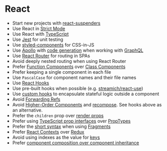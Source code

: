 # React

 * Start new projects with [react-suspenders]
 * Use React in [Strict Mode]
 * Use React with [TypeScript](../typescript/README.md)
 * Use [Jest](../testing-jest/README.md) for unit testing
 * Use [styled-components] for CSS-in-JS
 * Use [Apollo] with [code generation] when working with [GraphQL]
 * Use [React Router] for routing in SPAs
 * Avoid deeply nested routing when using React Router
 * Prefer [Function Components] over [Class Components]
 * Prefer keeping a single component in each file
 * Use `PascalCase` for component names and their file names
 * Use [React Hooks]
 * Use pre-built hooks when possible (e.g. [streamich/react-use])
 * Use [custom hooks] to encapsulate stateful logic outside a component
 * Avoid [Forwarding Refs]
 * Avoid [Higher-Order Components] and [recompose]. See hooks above as an alternative.
 * Prefer the `children` prop over [render props]
 * Prefer using [TypeScript prop interfaces] over [PropTypes]
 * Prefer the [short syntax] when using [Fragments]
 * Prefer [React Contexts] over [Redux]
 * Avoid using indexes as the value for [keys]
 * Prefer [component composition over component inheritance]

[react-suspenders]: https://github.com/thoughtbot/react-suspenders
[strict mode]: https://reactjs.org/docs/strict-mode.html
[styled-components]: https://styled-components.com/
[react hooks]: https://reactjs.org/docs/hooks-overview.html
[custom hooks]: https://reactjs.org/docs/hooks-overview.html#building-your-own-hooks
[streamich/react-use]: https://github.com/streamich/react-use
[apollo]: https://www.apollographql.com/docs/react/
[code generation]: https://www.apollographql.com/docs/angular/features/developer-tooling/#apollo-codegen
[graphql]: https://graphql.org/
[function components]: https://reactjs.org/docs/components-and-props.tml
[class components]: https://reactjs.org/docs/react-component.html
[forwarding refs]: https://reactjs.org/docs/forwarding-refs.html
[higher-order components]: https://reactjs.org/docs/higher-order-components.html
[recompose]: https://github.com/acdlite/recompose
[render props]: https://reactjs.org/docs/render-props.html
[typescript prop interfaces]: https://www.typescriptlang.org/docs/handbook/react-&-webpack.html#write-some-code
[proptypes]: https://reactjs.org/docs/typechecking-with-proptypes.html
[short syntax]: https://reactjs.org/docs/fragments.html#short-syntax
[fragments]: https://reactjs.org/docs/fragments.html
[react contexts]: https://reactjs.org/docs/context.html
[redux]: https://react-redux.js.org/
[keys]: https://reactjs.org/docs/lists-and-keys.html#keys
[component composition over component inheritance]: https://reactjs.org/docs/composition-vs-inheritance.html
[react router]: https://reacttraining.com/react-router/
